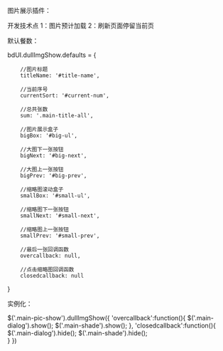 图片展示插件：

开发技术点 1：图片预计加载     2：刷新页面停留当前页
           
默认餐数：
       
bdUI.dullImgShow.defaults = {

		//图片标题
		titleName: '#title-name',
		
		//当前序号
		currentSort: '#current-num',
		
		//总共张数
		sum: '.main-title-all',
		
		//图片展示盒子
		bigBox: '#big-ul',
		
		//大图下一张按钮
		bigNext: '#big-next',
		
		//大图上一张按钮
		bigPrev: '#big-prev',
		
		//缩略图滚动盒子
		smallBox: '#small-ul',
		
		//缩略图下一张按钮
		smallNext: '#small-next',
		
		//缩略图上一张按钮
		smallPrev: '#small-prev',
		
		//最后一张回调函数
		overcallback: null,
		
		//点击缩略图回调函数
		closedcallback: null
}

实例化：


$('.main-pic-show').dullImgShow({
    'overcallback':function(){
     		$('.main-dialog').show();
     		$('.main-shade').show();
     },
     'closedcallback':function(){
        	$('.main-dialog').hide();
        	$('.main-shade').hide();        	
     }
})
